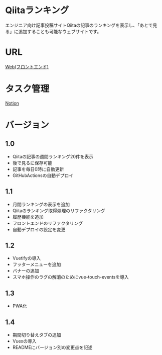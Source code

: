 
# Qiitaランキング

エンジニア向け記事投稿サイトQiitaの記事のランキングを表示し、「あとで見る」に追加することも可能なウェブサイトです。

# URL
[Web(フロントエンド)](https://qiita-my-ranking.online/)

# タスク管理
[Notion](https://piquant-ease-679.notion.site/17387a41f93e40f788f2c2ce56516257?v=41390c845b4a469b93450394ce9c48df)

# バージョン

## 1.0
- Qiitaの記事の週間ランキング20件を表示
- 後で見るに保存可能
- 記事を毎日0時に自動更新
- GitHubActionsの自動デプロイ

## 1.1
- 月間ランキングの表示を追加
- Qiitaのランキング取得処理のリファクタリング
- 履歴機能を追加
- フロントエンドのリファクタリング
- 自動デプロイの設定を変更

## 1.2
- Vuetifyの導入
- フッターメニューを追加
- バナーの追加
- スマホ操作のラグの解消のためにvue-touch-eventsを導入

## 1.3
- PWA化

## 1.4
- 期間切り替えタブの追加
- Vuexの導入
- READMEにバージョン別の変更点を記述
